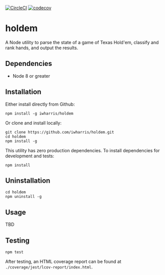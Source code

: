 [![CircleCI](https://circleci.com/gh/iwharris/holdem.svg?style=svg)](https://circleci.com/gh/iwharris/holdem)
[![codecov](https://codecov.io/gh/iwharris/holdem/branch/master/graph/badge.svg)](https://codecov.io/gh/iwharris/holdem)

# holdem
A Node utility to parse the state of a game of Texas Hold'em, classify and rank hands, and output the results.

## Dependencies

- Node 8 or greater

## Installation

Either install directly from Github:

```
npm install -g iwharris/holdem
```

Or clone and install locally:

```
git clone https://github.com/iwharris/holdem.git
cd holdem
npm install -g
```

This utility has zero production dependencies. To install dependencies for development and tests:

```npm install```

## Uninstallation

```
cd holdem
npm uninstall -g
```

## Usage

TBD

## Testing

```npm test```

After testing, an HTML coverage report can be found at `./coverage/jest/lcov-report/index.html`.
